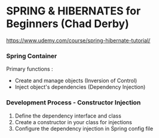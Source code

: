 # SPRING & HIBERNATES for Beginners (Chad Derby)

https://www.udemy.com/course/spring-hibernate-tutorial/

### Spring Container
Primary functions : 
- Create and manage objects (Inversion of Control)
- Inject object's dependencies (Dependency Injection)

### Development Process - Constructor Injection
1. Define the dependency interface and class
2. Create a constructor in your class for injections
3. Configure the dependency injection in Spring config file
